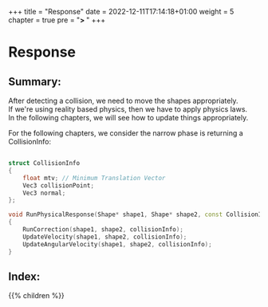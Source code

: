 +++
title = "Response"
date = 2022-12-11T17:14:18+01:00
weight = 5
chapter = true
pre = "<b>> </b>"
+++

# Response

## Summary: 
After detecting a collision, we need to move the shapes appropriately.\
If we're using reality based physics, then we have to apply physics laws.\
In the following chapters, we will see how to update things appropriately.

For the following chapters, we consider the narrow phase is returning a CollisionInfo:

```cpp

struct CollisionInfo
{
    float mtv; // Minimum Translation Vector
    Vec3 collisionPoint;
    Vec3 normal;
};

```

```cpp
void RunPhysicalResponse(Shape* shape1, Shape* shape2, const CollisionInfo& collisionInfo)
{
    RunCorrection(shape1, shape2, collisionInfo);
    UpdateVelocity(shape1, shape2, collisionInfo);
    UpdateAngularVelocity(shape1, shape2, collisionInfo);
}
```

## Index: 

{{% children  %}} 